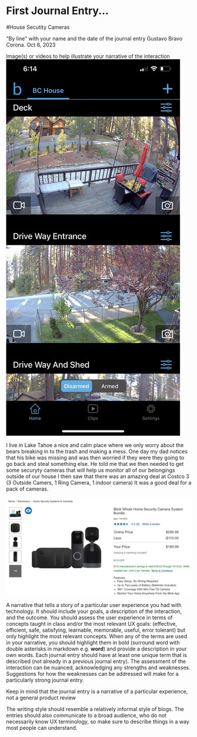 # First Journal Entry...

#House Secutity Cameras

"By line" with your name and the date of the journal entry
Gustavo Bravo Corona. Oct 6, 2023

Image(s) or videos to help illustrate your narrative of the interaction
![A photo of Costco, camera deal](/assets/IMG_7900.jpeg)

I live in Lake Tahoe a nice and calm place where we only worry about the bears breaking in to the trash and making a mess. One day my dad notices that his bike was missing and was then worried if they were they going to go back and steal something else. He told me that we then needed to get some securyty cameras that will help us monitor all of our belongings outside of our house I then saw that there was an amazing deal at Costco 3 (3 Outside Camers, 1 Ring Camera, 1 indoor camera) It was a good deal for a pack of cameras. 

![A photo of Costco, camera deal](/assets/Screenshot_2023-10-06_at_6.15.24_PM.jpeg)

A narrative that tells a story of a particular user experience you had with technology. It should include your goals, a description of the interaction, and the outcome. You should assess the user experience in terms of concepts taught in class and/or the most relevant UX goals: (effective, efficient, safe, satisfying, learnable, memorable, useful, error tolerant) but only highlight the most relevant concepts. When any of the terms are used in your narrative, you should highlight them in bold (surround word with double asterisks in markdown e.g. **word**) and provide a description in your own words. Each journal entry should have at least one unique term that is described (not already in a previous journal entry). The assessment of the interaction can be nuanced, acknowledging any strengths and weaknesses. Suggestions for how the weaknesses can be addressed will make for a particularly strong journal entry.

Keep in mind that the journal entry is a narrative of a particular experience, not a general product review

The writing style should resemble a relatively informal style of blogs. The entries should also communicate to a broad audience, who do not necessarily know UX terminology, so make sure to describe things in a way most people can understand.
